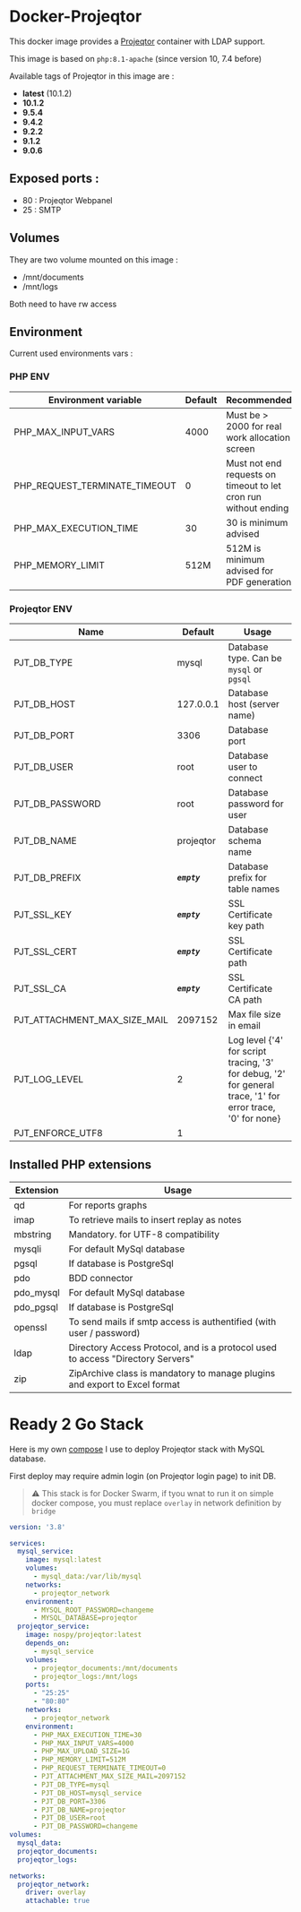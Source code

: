 # Docker-Projeqtor

This docker image provides a [Projeqtor](https://www.projeqtor.org) container with LDAP support.

This image is based on `php:8.1-apache` (since version 10, 7.4 before)

Available tags of Projeqtor in this image are :

- **latest** (10.1.2)
- **10.1.2**
- **9.5.4**
- **9.4.2**
- **9.2.2**
- **9.1.2**
- **9.0.6**

## Exposed ports :

- 80 : Projeqtor Webpanel
- 25 : SMTP

## Volumes

They are two volume mounted on this image :

- /mnt/documents
- /mnt/logs

Both need to have rw access

## Environment

Current used environments vars :

### PHP ENV

| Environment variable          | Default | Recommended                                                  |
| ----------------------------- | ------- | ------------------------------------------------------------ |
| PHP_MAX_INPUT_VARS            | 4000    | Must be > 2000 for real work allocation screen               |
| PHP_REQUEST_TERMINATE_TIMEOUT | 0       | Must not end requests on timeout to let cron run without ending |
| PHP_MAX_EXECUTION_TIME        | 30      | 30 is minimum advised                                        |
| PHP_MEMORY_LIMIT              | 512M    | 512M is minimum advised for PDF generation                   |

### Projeqtor ENV

| Name                         | Default       | Usage                                                        |
| ---------------------------- | ------------- | ------------------------------------------------------------ |
| PJT_DB_TYPE                  | mysql         | Database type. Can be `mysql` or `pgsql`                     |
| PJT_DB_HOST                  | 127.0.0.1     | Database host (server name)                                  |
| PJT_DB_PORT                  | 3306          | Database port                                                |
| PJT_DB_USER                  | root          | Database user to connect                                     |
| PJT_DB_PASSWORD              | root          | Database password for user                                   |
| PJT_DB_NAME                  | projeqtor     | Database schema name                                         |
| PJT_DB_PREFIX                | ***`empty`*** | Database prefix for table names                              |
| PJT_SSL_KEY                  | ***`empty`*** | SSL Certificate key path                                     |
| PJT_SSL_CERT                 | ***`empty`*** | SSL Certificate path                                         |
| PJT_SSL_CA                   | ***`empty`*** | SSL Certificate CA path                                      |
| PJT_ATTACHMENT_MAX_SIZE_MAIL | 2097152       | Max file size in email                                       |
| PJT_LOG_LEVEL                | 2             | Log level {'4' for script tracing, '3' for debug, '2' for general trace, '1' for error trace, '0' for none} |
| PJT_ENFORCE_UTF8             | 1             |                                                              |

## Installed PHP extensions

| Extension | Usage                                                        |
| --------- | ------------------------------------------------------------ |
| qd        | For reports graphs                                           |
| imap      | To retrieve mails to insert replay as notes                  |
| mbstring  | Mandatory. for UTF-8 compatibility                           |
| mysqli    | For default MySql database                                   |
| pgsql     | If database is PostgreSql                                    |
| pdo       | BDD connector                                                |
| pdo_mysql | For default MySql database                                   |
| pdo_pgsql | If database is PostgreSql                                    |
| openssl   | To send mails if smtp access is authentified (with user / password) |
| ldap      | Directory Access Protocol, and is a protocol used to access "Directory Servers" |
| zip       | ZipArchive class is mandatory to manage plugins and export to Excel format |

# Ready 2 Go Stack

Here is my own [compose](./docker-compose.yml.example) I use to deploy Projeqtor stack with MySQL database.

First deploy may require admin login (on Projeqtor login page) to init DB.

> :warning: This stack is for Docker Swarm, if tyou wnat to run it on simple docker compose, you must replace `overlay`
> in network definition by `bridge`

```yaml
version: '3.8'

services:
  mysql_service:
    image: mysql:latest
    volumes:
      - mysql_data:/var/lib/mysql
    networks:
      - projeqtor_network
    environment:
      - MYSQL_ROOT_PASSWORD=changeme
      - MYSQL_DATABASE=projeqtor
  projeqtor_service:
    image: nospy/projeqtor:latest
    depends_on:
      - mysql_service
    volumes:
      - projeqtor_documents:/mnt/documents
      - projeqtor_logs:/mnt/logs
    ports:
      - "25:25"
      - "80:80"
    networks:
      - projeqtor_network
    environment:
      - PHP_MAX_EXECUTION_TIME=30
      - PHP_MAX_INPUT_VARS=4000
      - PHP_MAX_UPLOAD_SIZE=1G
      - PHP_MEMORY_LIMIT=512M
      - PHP_REQUEST_TERMINATE_TIMEOUT=0
      - PJT_ATTACHMENT_MAX_SIZE_MAIL=2097152
      - PJT_DB_TYPE=mysql
      - PJT_DB_HOST=mysql_service
      - PJT_DB_PORT=3306
      - PJT_DB_NAME=projeqtor
      - PJT_DB_USER=root
      - PJT_DB_PASSWORD=changeme
volumes:
  mysql_data:
  projeqtor_documents:
  projeqtor_logs:

networks:
  projeqtor_network:
    driver: overlay
    attachable: true
```
